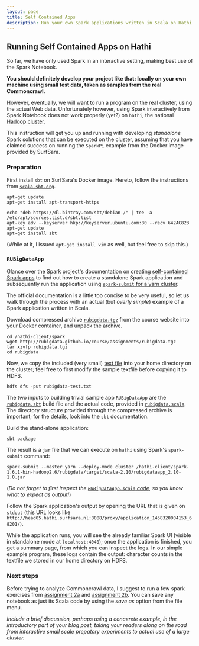 ```yaml
---
layout: page
title: Self Contained Apps 
description: Run your own Spark applications written in Scala on Hathi 
---
```


## Running Self Contained Apps on Hathi

So far, we have only used Spark in an interactive setting, making best use of the Spark Notebook.

**You should definitely develop your project like that:
locally on your own machine using small test data, taken as samples from the real Commoncrawl.**

However, eventually, we will want to run a program on the real cluster, using the actual Web data.
Unfortunately however, using Spark interactively from Spark Notebook does not
work properly (yet?) on `hathi`, the national [Hadoop cluster](https://userinfo.surfsara.nl/systems/hadoop/description).

This instruction will get you up and running with developing _standalone_ Spark solutions that can be
executed on the cluster, assuming that you have claimed success on running the `SparkPi` example from
the Docker image provided by SurfSara.

### Preparation

First install `sbt` on SurfSara's Docker image.
Hereto, follow the instructions from [`scala-sbt.org`](http://www.scala-sbt.org/0.13/docs/Installing-sbt-on-Linux.html).

```
apt-get update
apt-get install apt-transport-https

echo "deb https://dl.bintray.com/sbt/debian /" | tee -a /etc/apt/sources.list.d/sbt.list
apt-key adv --keyserver hkp://keyserver.ubuntu.com:80 --recv 642AC823
apt-get update
apt-get install sbt
```

(While at it, I issued `apt-get install vim` as well, but feel free to skip this.)

### `RUBigDataApp`

Glance over the Spark project's documentation on creating 
[self-contained Spark apps](http://spark.apache.org/docs/1.6.1/quick-start.html#self-contained-applications)
to find out how to create a standalone Spark application and subsequently run the application using 
[`spark-submit` for a yarn cluster](http://spark.apache.org/docs/1.6.1/running-on-yarn.html#launching-spark-on-yarn).

The official documentation is a little too concise to be very useful, so let us walk through the process with an actual (but _overly simple_) 
example of a Spark application written in Scala.

Download compressed archive [`rubigdata.tgz`](rubigdata.tgz) from the course website into your Docker container, and unpack the archive.

```
cd /hathi-client/spark
wget http://rubigdata.github.io/course/assignments/rubigdata.tgz
tar xzvfp rubigdata.tgz
cd rubigdata
```

Now, we copy the included (very small) [text file](rubigdata/rubigdata-test.txt) into your home directory 
on the cluster; feel free to first modify the sample textfile before copying it to HDFS.

```
hdfs dfs -put rubigdata-test.txt
```

The two inputs to building trivial sample app `RUBigDataApp` are the 
[`rubigdata.sbt`](rubigdata/rubigdata.sbt.txt) build file and the actual code, 
provided in [`rubigdata.scala`](rubigdata/src/main/scala/org/rubigdata/RUBigDataApp.scala.txt).
The directory structure provided through the compressed archive is important; 
for the details, look into the `sbt` documentation.

Build the stand-alone application: 

```
sbt package
```

The result is a `jar` file that we can execute on `hathi` using Spark's `spark-submit` command:

```
spark-submit --master yarn --deploy-mode cluster /hathi-client/spark-1.6.1-bin-hadoop2.6/rubigdata/target/scala-2.10/rubigdataapp_2.10-1.0.jar
```

(_Do not forget to first inspect the 
[`RUBigDataApp.scala` code](rubigdata/src/main/scala/org/rubigdata/RUBigDataApp.scala.txt), 
so you know what to expect as output!_)

Follow the Spark application's output by opening the URL that is given on `stdout` 
(this URL looks like `http://head05.hathi.surfsara.nl:8088/proxy/application_1458320004153_68201/`).

While the application runs, you will see the already familiar Spark UI (visible in standalone mode at `localhost:4040`); 
once the application is finished, you get a summary page, from which you can inspect the logs.
In our simple example program, these logs contain the output: character counts in the textfile we stored in our home directory on HDFS.

### Next steps

Before trying to analyze Commoncrawl data, I suggest to run a few spark exercises from [assignment 2a](A2a-spark-101.md) 
and [assignment 2b](A2b-execution-model.md). You can save any notebook as just its Scala code by using the _save as_ option
from the file menu.

_Include a brief discussion, perhaps using a concerete example, in the introductory part of your blog post, 
taking your readers along on the road from interactive small scale prepatory experiments to actual use of a large cluster._
